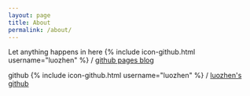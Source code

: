 ```yaml
---
layout: page
title: About
permalink: /about/
---
```


Let anything happens in here
{% include icon-github.html username="luozhen" %} /
[github pages blog](https://luozhen.github.io)

github
{% include icon-github.html username="luozhen" %} /
[luozhen's github](https://github.com/jekyll/jekyll)
